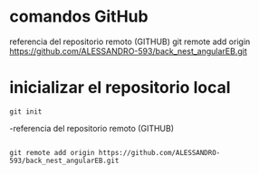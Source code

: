 
# comandos GitHub
referencia del repositorio remoto (GITHUB)
git remote add origin https://github.com/ALESSANDRO-593/back_nest_angularEB.git

# inicializar el repositorio local 
```
git init
```
-referencia del repositorio remoto (GITHUB)
````

git remote add origin https://github.com/ALESSANDRO-593/back_nest_angularEB.git
````


